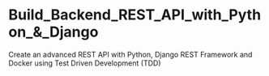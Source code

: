 # Build_Backend_REST_API_with_Python_&_Django
 Create an advanced REST API with Python, Django REST Framework and Docker using Test Driven Development (TDD)
